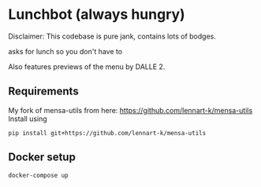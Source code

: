 # Lunchbot (always hungry)

Disclaimer: This codebase is pure jank, contains lots of bodges.

asks for lunch so you don't have to

Also features previews of the menu by DALLE 2.

## Requirements

My fork of mensa-utils from here: https://github.com/lennart-k/mensa-utils
Install using
```
pip install git+https://github.com/lennart-k/mensa-utils
```

## Docker setup

```
docker-compose up
```
